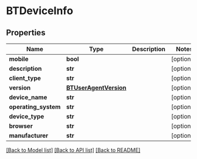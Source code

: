 # BTDeviceInfo

## Properties
Name | Type | Description | Notes
------------ | ------------- | ------------- | -------------
**mobile** | **bool** |  | [optional] 
**description** | **str** |  | [optional] 
**client_type** | **str** |  | [optional] 
**version** | [**BTUserAgentVersion**](BTUserAgentVersion.md) |  | [optional] 
**device_name** | **str** |  | [optional] 
**operating_system** | **str** |  | [optional] 
**device_type** | **str** |  | [optional] 
**browser** | **str** |  | [optional] 
**manufacturer** | **str** |  | [optional] 

[[Back to Model list]](../README.md#documentation-for-models) [[Back to API list]](../README.md#documentation-for-api-endpoints) [[Back to README]](../README.md)


